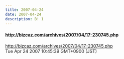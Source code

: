 ```yaml
---
title: 2007-04-24
date: 2007-04-24
description: B! 1
---
```


#### http://bizcaz.com/archives/2007/04/17-230745.php
http://bizcaz.com/archives/2007/04/17-230745.php<br>
Tue Apr 24 2007 10:45:39 GMT+0900 (JST)<br>


